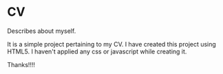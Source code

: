 # CV

Describes about myself.

It is a simple project pertaining to my CV.
I have created this project using HTML5.
I haven't applied any css or javascript while creating it.

Thanks!!!!
